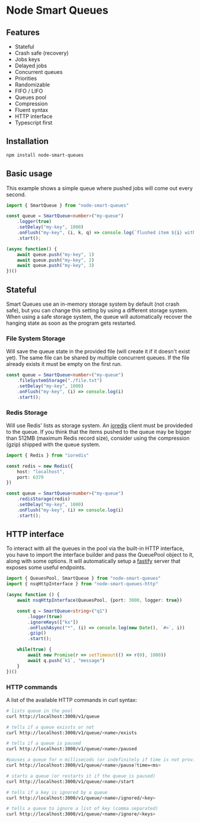 # Node Smart Queues

## Features

- Stateful
- Crash safe (recovery)
- Jobs keys
- Delayed jobs
- Concurrent queues
- Priorities
- Randomizable
- FIFO / LIFO 
- Queues pool
- Compression
- Fluent syntax
- HTTP interface
- Typescript first

## Installation

```bash
npm install node-smart-queues
```

## Basic usage

This example shows a simple queue where pushed jobs will come out every second.

```typescript
import { SmartQueue } from "node-smart-queues"

const queue = SmartQueue<number>("my-queue")
	.logger(true)
	.setDelay("my-key", 1000)
	.onFlush("my-key", (i, k, q) => console.log(`flushed item ${i} with key ${k} from queue ${q}`))
	.start();

(async function() {
	await queue.push("my-key", 1)
	await queue.push("my-key", 2)
	await queue.push("my-key", 3)
})()
```

## Stateful

Smart Queues use an in-memory storage system by default (not crash safe), but you can change this setting by using a different storage system. When using a safe storage system, the queue will automatically recover the hanging state as soon as the program gets restarted. 

### File System Storage

Will save the queue state in the provided file (will create it if it doesn't exist yet). The same file can be shared by multiple concurrent queues. If the file already exists it must be empty on the first run.

```typescript
const queue = SmartQueue<number>("my-queue")
	.fileSystemStorage("./file.txt")
	.setDelay("my-key", 1000)
	.onFlush("my-key", (i) => console.log(i)
	.start();
```

### Redis Storage

Will use Redis' lists as storage system. An [ioredis](https://github.com/luin/ioredis) client must be provideded to the queue. If you think that the items pushed to the queue may be bigger than 512MB (maximum Redis record size), consider using the compression (gzip) shipped with the queue system.

```typescript
import { Redis } from "ioredis"

const redis = new Redis({
	host: "localhost",
	port: 6379
})

const queue = SmartQueue<number>("my-queue")
	.redisStorage(redis)
	.setDelay("my-key", 1000)
	.onFlush("my-key", (i) => console.log(i)
	.start();
```

## HTTP interface

To interact with all the queues in the pool via the built-in HTTP interface, you have to import the interface builder and pass the QueuePool object to it, along with some options. It will automatically setup a [fastify]() server that exposes some useful endpoints.

```typescript
import { QueuesPool, SmartQueue } from "node-smart-queues"
import { nsqHttpInterface } from "node-smart-queues-http"

(async function () {
	await nsqHttpInterface(QueuesPool, {port: 3000, logger: true})

	const q = SmartQueue<string>("q1")
		.logger(true)
		.ignoreKeys(["kx"])
		.onFlushAsync("*", (i) => console.log(new Date(), `#>`, i))
		.gzip()
		.start();

	while(true) {
		await new Promise(r => setTimeout(() => r(0), 1000))
		await q.push(`k1`, "message")
	}
})()
```

### HTTP commands

A list of the available HTTP commands in curl syntax:

```bash
# lists queue in the pool
curl http://localhost:3000/v1/queue

# tells if a queue exissts or not
curl http://localhost:3000/v1/queue/<name>/exists

# tells if a queue is paused
curl http://localhost:3000/v1/queue/<name>/paused

#pauses a queue for n millisecods (or indefinitely if time is not provided)
curl http://localhost:3000/v1/queue/<name>/pause?time=<ms>

# starts a queue (or restarts it if the queue is paused)
curl http://localhost:3000/v1/queue/<name>/start

# tells if a key is ignored by a queue
curl http://localhost:3000/v1/queue/<name>/ignored/<key>

# tells a queue to ignore a list of key (comma separated)
curl http://localhost:3000/v1/queue/<name>/ignore/<keys>
```